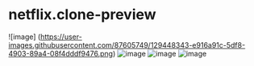 # netflix.clone-preview
![image]
(https://user-images.githubusercontent.com/87605749/129448343-e916a91c-5df8-4903-89a4-08f4dddf9476.png)
![image](https://user-images.githubusercontent.com/87605749/129448375-e165c7f0-561e-4f0a-8add-1dd9cfb9a1b1.png)
![image](https://user-images.githubusercontent.com/87605749/129448390-4ae12d1e-b1c4-4ad1-b9fd-5cb8988164b1.png)
![image](https://user-images.githubusercontent.com/87605749/129448414-79ede270-5a67-452a-baca-d654822c8fb2.png)

